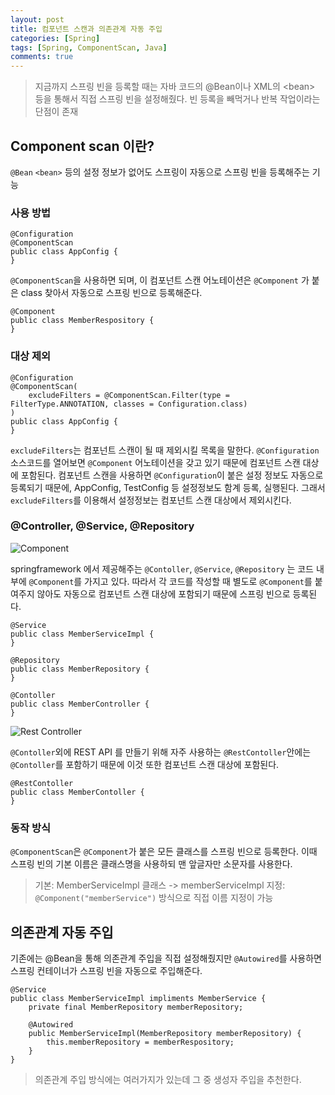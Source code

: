 ```yaml
---
layout: post
title: 컴포넌트 스캔과 의존관계 자동 주입
categories: [Spring]
tags: [Spring, ComponentScan, Java]
comments: true
---
```


> 지금까지 스프링 빈을 등록할 때는 자바 코드의 @Bean이나 XML의 <bean\> 등을 통해서 직접 스프링 빈을 설정해줬다.
> 빈 등록을 빼먹거나 반복 작업이라는 단점이 존재
  
## Component scan 이란?
`@Bean` `<bean>` 등의 설정 정보가 없어도 스프링이 자동으로 스프링 빈을 등록해주는 기능

### 사용 방법
```
@Configuration
@ComponentScan
public class AppConfig {
}
```
`@ComponentScan`을 사용하면 되며, 이 컴포넌트 스캔 어노테이션은 `@Component` 가 붙은 class 찾아서 자동으로 스프링 빈으로 등록해준다.

```
@Component
public class MemberRespository {
}
```

### 대상 제외
```
@Configuration
@ComponentScan(
	excludeFilters = @ComponentScan.Filter(type = FilterType.ANNOTATION, classes = Configuration.class)
)
public class AppConfig {
}
```
`excludeFilters`는 컴포넌트 스캔이 될 때 제외시킬 목록을 말한다.
`@Configuration` 소스코드를 열어보면 `@Component` 어노테이션을 갖고 있기 때문에 컴포넌트 스캔 대상에 포함된다.
컴포넌트 스캔을 사용하면 `@Configuration`이 붙은 설정 정보도 자동으로 등록되기 때문에, AppConfig, TestConfig 등 설정정보도 함계 등록, 실행된다. 그래서 `excludeFilters`를 이용해서 설정정보는 컴포넌트 스캔 대상에서 제외시킨다.


### @Controller, @Service, @Repository
![Component](https://user-images.githubusercontent.com/8050224/180900036-8709f3f7-1e64-4b8c-ab27-7ac68aef5dfe.png)

springframework 에서 제공해주는 `@Contoller`, `@Service`, `@Repository` 는 코드 내부에 `@Component`를 가지고 있다.
따라서 각 코드를 작성할 때 별도로 `@Component`를 붙여주지 않아도 자동으로 컴포넌트 스캔 대상에 포함되기 때문에 스프링 빈으로 등록된다.
```
@Service
public class MemberServiceImpl {
}
```
```
@Repository
public class MemberRepository {
}
```
```
@Contoller
public class MemberController {
}
```

![Rest Controller](https://user-images.githubusercontent.com/8050224/180900091-41491898-4d87-4149-8581-eeca303c9b53.png)


`@Contoller`외에 REST API 를 만들기 위해 자주 사용하는 `@RestContoller`안에는 `@Contoller`를 포함하기 때문에 이것 또한 컴포넌트 스캔 대상에 포함된다.
```
@RestContoller
public class MemberContoller {
}
```

### 동작 방식
`@ComponentScan`은 `@Component`가 붙은 모든 클래스를 스프링 빈으로 등록한다.
이때 스프링 빈의 기본 이름은 클래스명을 사용하되 맨 앞글자만 소문자를 사용한다.
> 기본: MemberServiceImpl 클래스 -> memberServiceImpl
> 지정: `@Component("memberService")` 방식으로 직접 이름 지정이 가능


## 의존관계 자동 주입
기존에는 @Bean을 통해 의존관계 주입을 직접 설정해줬지만 `@Autowired`를 사용하면 스프링 컨테이너가 스프링 빈을 자동으로 주입해준다.
```
@Service
public class MemberServiceImpl impliments MemberService {
	private final MemberRepository memberRepository;
    
    @Autowired
    public MemberServiceImpl(MemberRepository memberRepository) {
    	this.memberRepository = memberRespository;
    }
}
```

> 의존관계 주입 방식에는 여러가지가 있는데 그 중 생성자 주입을 추천한다.
